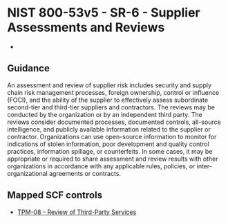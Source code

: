 # NIST 800-53v5 - SR-6 - Supplier Assessments and Reviews
-
## Guidance
An assessment and review of supplier risk includes security and supply chain risk management processes, foreign ownership, control or influence (FOCI), and the ability of the supplier to effectively assess subordinate second-tier and third-tier suppliers and contractors. The reviews may be conducted by the organization or by an independent third party. The reviews consider documented processes, documented controls, all-source intelligence, and publicly available information related to the supplier or contractor. Organizations can use open-source information to monitor for indications of stolen information, poor development and quality control practices, information spillage, or counterfeits. In some cases, it may be appropriate or required to share assessment and review results with other organizations in accordance with any applicable rules, policies, or inter-organizational agreements or contracts.
## Mapped SCF controls
- [TPM-08 - Review of Third-Party Services](../scf/tpm-08-reviewofthird-partyservices.md)